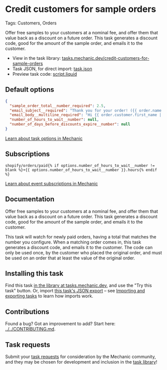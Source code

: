 # Credit customers for sample orders

Tags: Customers, Orders

Offer free samples to your customers at a nominal fee, and offer them that value back as a discount on a future order. This task generates a discount code, good for the amount of the sample order, and emails it to the customer.

* View in the task library: [tasks.mechanic.dev/credit-customers-for-sample-orders](https://tasks.mechanic.dev/credit-customers-for-sample-orders)
* Task JSON, for direct import: [task.json](../../tasks/credit-customers-for-sample-orders.json)
* Preview task code: [script.liquid](./script.liquid)

## Default options

```json
{
  "sample_order_total__number_required": 2.5,
  "email_subject__required": "Thank you for your order! ({{ order.name }})",
  "email_body__multiline_required": "Hi {{ order.customer.first_name | default: \"there\" }},\n\nThank you for ordering a sample! Please use this discount code to apply this value to your next order:\n\nDISCOUNT_CODE\n\nThanks,\nThe team at {{ shop.name }}",
  "number_of_hours_to_wait__number": null,
  "number_of_days_before_discounts_expire__number": null
}
```

[Learn about task options in Mechanic](https://learn.mechanic.dev/core/tasks/options)

## Subscriptions

```liquid
shopify/orders/paid{% if options.number_of_hours_to_wait__number != blank %}+{{ options.number_of_hours_to_wait__number }}.hours{% endif %}
```

[Learn about event subscriptions in Mechanic](https://learn.mechanic.dev/core/tasks/subscriptions)

## Documentation

Offer free samples to your customers at a nominal fee, and offer them that value back as a discount on a future order. This task generates a discount code, good for the amount of the sample order, and emails it to the customer.

This task will watch for newly paid orders, having a total that matches the number you configure. When a matching order comes in, this task generates a discount code, and emails it to the customer. The code can only be used once, by the customer who placed the original order, and must be used on an order that at least the value of the original order.

## Installing this task

Find this task [in the library at tasks.mechanic.dev](https://tasks.mechanic.dev/credit-customers-for-sample-orders), and use the "Try this task" button. Or, import [this task's JSON export](../../tasks/credit-customers-for-sample-orders.json) – see [Importing and exporting tasks](https://learn.mechanic.dev/core/tasks/import-and-export) to learn how imports work.

## Contributions

Found a bug? Got an improvement to add? Start here: [../../CONTRIBUTING.md](../../CONTRIBUTING.md).

## Task requests

Submit your [task requests](https://mechanic.canny.io/task-requests) for consideration by the Mechanic community, and they may be chosen for development and inclusion in the [task library](https://tasks.mechanic.dev/)!
